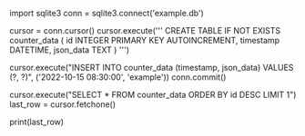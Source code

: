 import sqlite3
conn = sqlite3.connect('example.db')

cursor = conn.cursor()
cursor.execute('''
    CREATE TABLE IF NOT EXISTS counter_data (
        id INTEGER PRIMARY KEY AUTOINCREMENT,
        timestamp DATETIME,
        json_data TEXT
    )
''')

cursor.execute("INSERT INTO counter_data (timestamp, json_data) VALUES (?, ?)", ('2022-10-15 08:30:00', 'example'))
conn.commit()   

cursor.execute("SELECT * FROM counter_data ORDER BY id DESC LIMIT 1")
last_row = cursor.fetchone()

print(last_row)